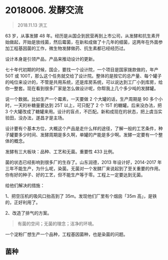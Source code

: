 # 2018006. 发酵交流
> 2018.11.13 洪工

63 岁，从事发酵 48 年。经历是从国企到民营再到上市公司，从发酵和抗生素开始做起，开始是放线菌，然后霉菌，在新和成做了十几年的细菌，这两年在外面参加工程基因菌的工作，微生物发酵做药、抗生素都已经经历过。

设计本身是引领产品，产品来推动设计的更新。

七十年代初期的时候，国企，要找一个设计院，一个项目是国家拨款做的，年产 50T 或 100T，那么这个任务就交给了设计院。整体的是按它的总产量、每个罐子的吨位来设计的，不管是共用系统，还是库房系统，可以说达到工厂小到库房，给你一整套。现在看到很多厂家是怎么做设计呢，你帮我上几个多少吨的发酵罐。

说一个数据。比如生产一个霉素，一天要做 2 个大罐的话，生产周期是 90 多个小时，一天的补糖量要达到 25T 以上，可只配了 2 个 15T 的糖罐。后来没办法，把 3 个大罐改成了糖罐来用。设计的盲点，不匹配。新和成现在的状态，把上虞当实验田，没办法，遂昌才是主场。

设计要有个基本方位，大概这个产品是走什么样的途径，了解一般的工艺条件，种子罐要多少时间、发酵周期是多久啊，单罐的产能是多少啊。发酵一定要有一个整体的概念。

发酵有三大板块：品种、工艺和无菌。重要性 433 比例。

菌的状态已经影响到很多厂的生存了。山东润德，2013 年设计好，2014-2017 年三年不能生产，为什么呢，染菌。无菌对一个发酵厂来说起到了至关重要的作用。你有好的种子、好的工艺，但不能生产等于零。工程上一定要达到无菌。

给他们解决的措施：

1、把空压机的吸风口抬高到了 35m。发现他们厂里有个烟囱「35m 高」，是铁的，正好利用了。

2、改造了排气的方案。

> 有菌的空间；无菌的理念；洁净的环境。

一个淀粉厂想生产一个品种，工程基因菌种，也是染菌的问题。

## 菌种


